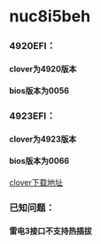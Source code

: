 # nuc8i5beh

### 4920EFI：

#### clover为4920版本

#### bios版本为0056



### 4923EFI：

#### clover为4923版本

#### bios版本为0066

[clover下载地址](https://github.com/Dids/clover-builder/releases)



### 已知问题：

#### 雷电3接口不支持热插拔


